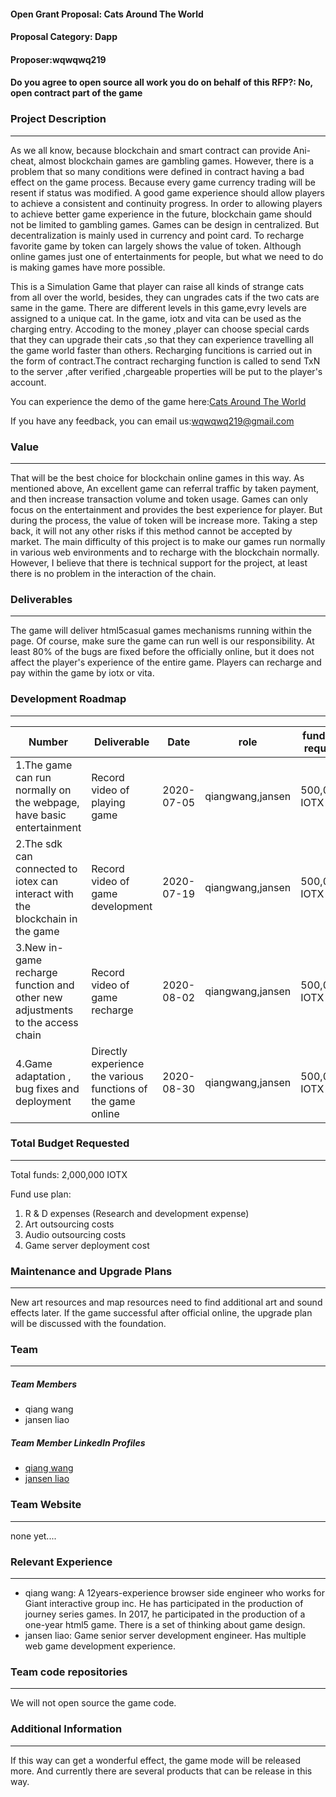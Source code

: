 #### Open Grant Proposal: Cats Around The World

#### Proposal Category: Dapp

#### Proposer:wqwqwq219

#### Do you agree to open source all work you do on behalf of this RFP?: No, open contract part of the game

### Project Description

---

As we all know, because blockchain and smart contract can provide Ani-cheat, almost blockchain games are gambling games. However, there is a problem that so many conditions were defined in contract having a bad effect on the game process. Because every game currency trading will be resent if status was modified. A good game experience should allow players to achieve a consistent and continuity progress. In order to allowing players to achieve better game experience in the future, blockchain game should not be limited to gambling games.
Games can be design in centralized. But decentralization is mainly used in currency and point card. To recharge favorite game by token can largely shows the value of token. Although online games just one of entertainments for people, but what we need to do is making games have more possible.

This is a Simulation Game that player can raise all kinds of strange cats from all over the world, besides, they can ungrades cats if the two cats are same in the game. There are different levels in this game,evry levels are assigned to a unique cat.
In the game, iotx and vita can be used as the charging entry. Accoding to the money ,player can choose special cards that they can upgrade their cats ,so that they can experience travelling all the game world faster than others.
Recharging funcitions is carried out in the form of contract.The contract recharging function is called to send TxN to the server ,after verified ,chargeable properties will be put to the player's account.

You can experience the demo of the game here:[Cats Around The World](http://wxcat.liasece.com)

If you have any feedback, you can email us:<wqwqwq219@gmail.com>

### Value

---

That will be the best choice for blockchain online games in this way. As mentioned above,
An excellent game can referral traffic by taken payment, and then increase transaction volume and token usage. Games can only focus on the entertainment and provides the best experience for player. But during the process, the value of token will be increase more.
Taking a step back, it will not any other risks if this method cannot be accepted by market.
The main difficulty of this project is to make our games run normally in various web environments and to recharge with the blockchain normally. However, I believe that there is technical support for the project, at least there is no problem in the interaction of the chain.

### Deliverables

---

The game will deliver html5casual games mechanisms running within the page. Of course, make sure the game can run well is our responsibility. At least 80% of the bugs are fixed before the officially online, but it does not affect the player's experience of the entire game. Players can recharge and pay within the game by iotx or vita.

### Development Roadmap

---

| Number                                                                        | Deliverable                                                  | Date       | role             | funding require |
| ----------------------------------------------------------------------------- | ------------------------------------------------------------ | ---------- | ---------------- | --------------- |
| 1.The game can run normally on the webpage, have basic entertainment          | Record video of playing game                                 | 2020-07-05 | qiangwang,jansen | 500,000 IOTX    |
| 2.The sdk can connected to iotex can interact with the blockchain in the game | Record video of game development                             | 2020-07-19 | qiangwang,jansen | 500,000 IOTX    |
| 3.New in-game recharge function and other new adjustments to the access chain | Record video of game recharge                                | 2020-08-02 | qiangwang,jansen | 500,000 IOTX    |
| 4.Game adaptation , bug fixes and deployment                                  | Directly experience the various functions of the game online | 2020-08-30 | qiangwang,jansen | 500,000 IOTX    |

### Total Budget Requested

---

Total funds: 2,000,000 IOTX

Fund use plan:

1. R & D expenses (Research and development expense)
2. Art outsourcing costs
3. Audio outsourcing costs
4. Game server deployment cost

### Maintenance and Upgrade Plans

---

New art resources and map resources need to find additional art and sound effects later. If the game successful after official online, the upgrade plan will be discussed with the foundation.

### Team

---

##### Team Members

- qiang wang
- jansen liao

##### Team Member LinkedIn Profiles

- [qiang wang](https://www.linkedin.com/in/%E5%BC%BA-%E7%8E%8B-420467146/)
- [jansen liao](https://www.linkedin.com/in/%E5%81%A5%E7%94%9F-%E5%BB%96-7754a3165/)

### Team Website

---

none yet....

### Relevant Experience

---

- qiang wang: A 12years-experience browser side engineer who works for Giant interactive group inc. He has participated in the production of journey series games. In 2017, he participated in the production of a one-year html5 game. There is a set of thinking about game design.
- jansen liao: Game senior server development engineer. Has multiple web game development experience.

### Team code repositories

---

We will not open source the game code.

### Additional Information

---

If this way can get a wonderful effect, the game mode will be released more. And currently there are several products that can be release in this way.
